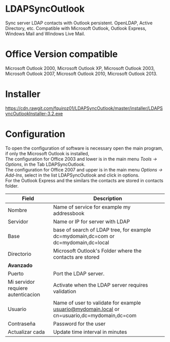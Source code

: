 ﻿LDAPSyncOutlook
===============
Sync server LDAP contacts with Outlook persistent. OpenLDAP, Active Directory, etc. Compatible with Microsoft Outlook, Outlook Express, Windows Mail and Windows Live Mail.

Office Version compatible
===============
Microsoft Outlook 2000, Microsoft Outlook XP, Microsoft Outlook 2003, Microsoft Outlook 2007, Microsoft Outlook 2010, Microsoft Outlook 2013.

Installer
===============
https://cdn.rawgit.com/fquiroz01/LDAPSyncOutlook/master/installer/LDAPSyncOutlookInstaller-3.2.exe

Configuration
===============
To open the configuration of software is necessary open the main program, if only the Microsoft Outlook is installed, 
<br/>The configuration for Office 2003 and lower is in the main menu <i>Tools -> Options</i>, in the Tab LDAPSyncOutlook.
<br/>The configuration for Office 2007 and upper is in the main menu <i>Options -> Add-Ins</i>, select in the list LDAPSyncOutlook and click in options.<br/>
For the Outlook Express and the similars the contacts are stored in contacts folder.

| Field | Description |
| ------------- | ----------- |
| Nombre | Name of service for example my addressbook |
| Servidor |  Name or IP for server with LDAP |
| Base | base of search of LDAP tree, for example dc=mydomain,dc=com or dc=mydomain,dc=local |
| Directorio | Microsoft Outlook's Folder where the contacts are stored |
| <b>Avanzado</b> |
| Puerto | Port the LDAP server. |
| Mi servidor requiere autenticacion | Activate when the LDAP server requires validation |
| Usuario | Name of user to validate for example usuario@mydomain.local or cn=usuario,dc=mydomain,dc=com |
| Contraseña | Password for the user |
| Actualizar cada | Update time interval in minutes |
